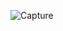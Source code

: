 ![Capture](https://user-images.githubusercontent.com/33928040/79126871-6762ae00-7dbe-11ea-9883-ed44f6d8f149.PNG)
